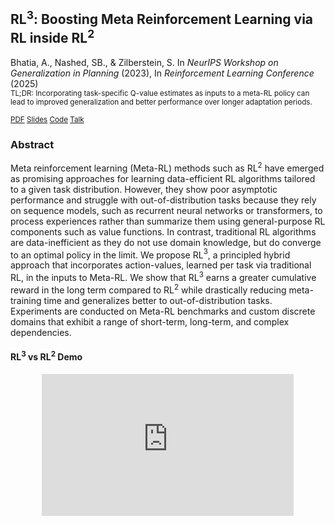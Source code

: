 ## RL$^3$: Boosting Meta Reinforcement Learning via RL inside RL$^2$

Bhatia, A., Nashed, SB., & Zilberstein, S. In _NeurIPS Workshop on Generalization in Planning_ (2023), In _Reinforcement Learning Conference_ (2025)<br> 
<small>
TL;DR: Incorporating task-specific Q-value estimates as inputs to a meta-RL policy can lead to improved generalization and better performance over longer adaptation periods.

[PDF](../files/BNZrlc25.pdf)
[Slides](../files/BNZgenplan23_slides.pdf)
[Code](https://github.com/bhatiaabhinav/RL3)
[Talk](https://neurips.cc/virtual/2023/79868)
</small>



### Abstract

Meta reinforcement learning (Meta-RL) methods such as RL$^2$ have emerged as promising approaches for learning data-efficient RL algorithms tailored to a given task distribution. However, they show poor asymptotic performance and struggle with out-of-distribution tasks because they rely on sequence models, such as recurrent neural networks or transformers, to process experiences rather than summarize them using general-purpose RL components such as value functions. In contrast, traditional RL algorithms are data-inefficient as they do not use domain knowledge, but do converge to an optimal policy in the limit. We propose RL$^3$, a principled hybrid approach that incorporates action-values, learned per task via traditional RL, in the inputs to Meta-RL. We show that RL$^3$ earns a greater cumulative reward in the long term compared to RL$^2$ while drastically reducing meta-training time and generalizes better to out-of-distribution tasks. Experiments are conducted on Meta-RL benchmarks and custom discrete domains that exhibit a range of short-term, long-term, and complex dependencies.




#### RL$^3$ vs RL$^2$ Demo
<p style="text-align:center">
<iframe style="center; width: 80%; height: auto; aspect-ratio: 16/9" src="https://www.youtube.com/embed/eLA_S1BQUYM" title="RL² vs RL³ Demo | RL³:  Boosting Meta RL via RL inside RL²" frameborder="0" allow="accelerometer; autoplay; clipboard-write; encrypted-media; gyroscope; picture-in-picture; web-share" allowfullscreen></iframe>
</p>


